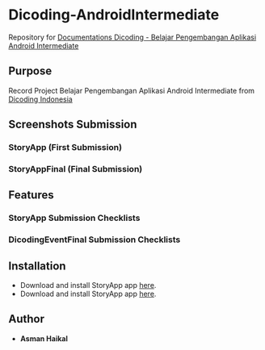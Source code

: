 # Dicoding-AndroidIntermediate
Repository for [Documentations Dicoding - Belajar Pengembangan Aplikasi Android Intermediate](https://www.dicoding.com/academies/352)

## Purpose
Record Project Belajar Pengembangan Aplikasi Android Intermediate from [Dicoding Indonesia](https://www.dicoding.com/)

## Screenshots Submission
### StoryApp (First Submission)

### StoryAppFinal (Final Submission)

## Features
### StoryApp Submission Checklists

### DicodingEventFinal Submission Checklists

## Installation
- Download and install StoryApp app [here]().
- Download and install StoryApp app [here]().

## Author
- **Asman Haikal**
